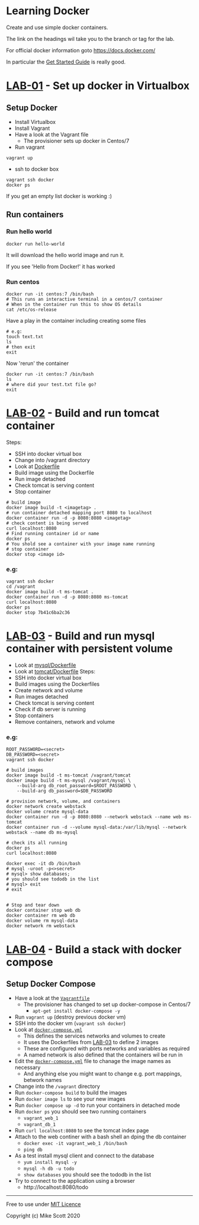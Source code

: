 # Learning Docker 
Create and use simple docker containers.

The link on the headings wil take you to the branch or tag for the lab.

For official docker information goto https://docs.docker.com/ 

In particular the [Get Started Guide](https://docs.docker.com/get-started/) is really good.

# [LAB-01](../../tree/LAB-01) - Set up docker in Virtualbox
## Setup Docker
* Install Virtualbox 
* Install Vagrant
* Have a look at the Vagrant file
    * The provisioner sets up docker in Centos/7
* Run vagrant
```
vagrant up
```
* ssh to docker box
```
vagrant ssh docker
docker ps
```
If you get an empty list docker is working :)

## Run containers
### Run hello world
```
docker run hello-world
```
It will download the hello world image and run it.

If you see 'Hello from Docker!' it has worked
### Run centos 
```
docker run -it centos:7 /bin/bash
# This runs an interactive terminal in a centos/7 container
# When in the container run this to show OS details 
cat /etc/os-release
```
Have a play in the container including creating some files
```
# e.g:
touch text.txt
ls
# then exit
exit
```
Now 'rerun' the container
```
docker run -it centos:7 /bin/bash
ls 
# where did your test.txt file go?
exit
```

# [LAB-02](../../tree/LAB-02) - Build and run tomcat container
Steps:
* SSH into docker virtual box
* Change into /vagrant directory
* Look at [Dockerfile](./Dockerfile)
* Build image using the Dockerfile
* Run image detached
* Check tomcat is serving content
* Stop container 

```
# build image
docker image build -t <imagetag> .
# run container detached mapping port 8080 to localhost
docker container run -d -p 8080:8080 <imagetag>
# check content is being served
curl localhost:8080
# Find running container id or name
docker ps
# You shold see a container with your image name running
# stop container
docker stop <image id>
```
### e.g:
```
vagrant ssh docker
cd /vagrant
docker image build -t ms-tomcat .
docker container run -d -p 8080:8080 ms-tomcat
curl localhost:8080
docker ps
docker stop 7b41c6ba2c36
```

# [LAB-03](../../tree/LAB-03) - Build and run mysql container with persistent volume
* Look at [mysql/Dockerfile](mysql/Dockerfile)
* Look at [tomcat/Dockerfile](tomcat/Dockerfile)
Steps:
* SSH into docker virtual box
* Build images using the Dockerfiles
* Create network and volume
* Run images detached
* Check tomcat is serving content
* Check if db server is running
* Stop containers
* Remove containers, network and volume

### e.g:
```
ROOT_PASSWORD=<secret>
DB_PASSWORD=<secret>
vagrant ssh docker

# build images
docker image build -t ms-tomcat /vagrant/tomcat 
docker image build -t ms-mysql /vagrant/mysql \ 
    --build-arg db_root_password=$ROOT_PASSWORD \
    --build-arg db_password=$DB_PASSWORD

# provision network, volume, and containers
docker network create webstack
docker volume create mysql-data
docker container run -d -p 8080:8080 --network webstack --name web ms-tomcat
docker container run -d --volume mysql-data:/var/lib/mysql --network webstack --name db ms-mysql

# check its all running
docker ps
curl localhost:8080

docker exec -it db /bin/bash
# mysql -uroot -p<>secret>
# mysql> show databases;
# you should see tododb in the list
# mysql> exit
# exit


# Stop and tear down
docker container stop web db
docker container rm web db
docker volume rm mysql-data
docker network rm webstack
```

# [LAB-04](../../tree/LAB-04) - Build a stack with docker compose
## Setup Docker Compose
* Have a look at the [`Vagrantfile`](Vagrantfile)
    * The provisioner has changed to set up docker-compose in Centos/7
        * `apt-get install docker-compose -y`
* Run `vagrant up` (destroy previous docker vm)
* SSH into the docker vm (`vagrant ssh docker`)
* Look at [`docker-compose.yml`](docker-compose.yml)
    * This defines the services networks and volumes to create
    * It uses the Dockerfiles from [LAB-03](../LAB-03) to define 2 images
    * These are configured with ports networks and variables as required
    * A named network is also defined that the containers wil be run in
* Edit the [`docker-compose.yml`](docker-compose.yml) file to chanage the image names as necessary
    * And anything else you might want to change e.g. port mappings, betwork names
* Change into the `/vagrant` directory 
* Run `docker-compose build` to build the images
* Run `docker image ls` to see your new images
* Run `docker compose up -d` to run your containers in detached mode
* Run `docker ps` you should see two running containers
    * `vagrant_web_1`
    * `vagrant_db_1`
* Run `curl localhost:8080` to see the tomcat index page
* Attach to the web continer with a bash shell an dping the db container
    * `docker exec -it vagrant_web_1 /bin/bash`
    * `ping db`
* As a test install mysql client and connect to the database
    * `yum install mysql -y`
    * `mysql -h db -u todo`
    * `show databases` you should see the tododb in the list
* Try to connect to the application using a browser
    * http://localhost:8080/todo

---
Free to use under [MIT Licence](./LICENCE)

Copyright (c) Mike Scott 2020
